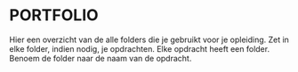 # PORTFOLIO

Hier een overzicht van de alle folders die je gebruikt voor je opleiding. 
Zet in elke folder, indien nodig, je opdrachten. 
Elke opdracht heeft een folder. 
Benoem de folder naar de naam van de opdracht.
